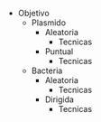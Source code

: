 - Objetivo
	- Plasmido
		- Aleatoria
			- Tecnicas
		- Puntual
			- Tecnicas
	- Bacteria
		- Aleatoria
			- Tecnicas
		- Dirigida
			- Tecnicas



